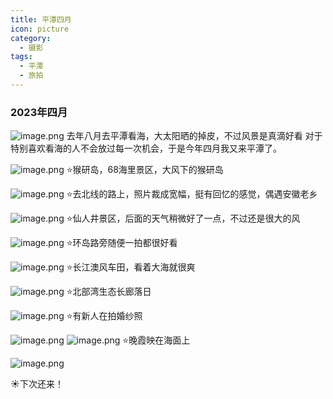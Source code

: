 ```yaml
---
title: 平潭四月
icon: picture
category:
  - 摄影
tags:
  - 平潭
  - 旅拍
---
```

### 2023年四月
![image.png](https://blog-1312634242.cos.ap-shanghai.myqcloud.com/2023/05/08/19982315297a4559bc67e8b0c6e0a979.png)
去年八月去平潭看海，大太阳晒的掉皮，不过风景是真滴好看
对于特别喜欢看海的人不会放过每一次机会，于是今年四月我又来平潭了。
<!-- more -->
![image.png](https://blog-1312634242.cos.ap-shanghai.myqcloud.com/2023/05/06/81cca10883ad49cf9ffab44f793a2c95.png)
⭐猴研岛，68海里景区，大风下的猴研岛

![image.png](https://blog-1312634242.cos.ap-shanghai.myqcloud.com/2023/05/06/9b73d0d63a874ab7a973e913d166363e.png)
⭐去北线的路上，照片裁成宽幅，挺有回忆的感觉，偶遇安徽老乡

![image.png](https://blog-1312634242.cos.ap-shanghai.myqcloud.com/2023/05/06/2da4b827e2cf40db9882d297bd55a10f.png)
⭐仙人井景区，后面的天气稍微好了一点，不过还是很大的风

![image.png](https://blog-1312634242.cos.ap-shanghai.myqcloud.com/2023/05/06/fbd172792b794bf8af6529f3235e0e1d.png)
⭐环岛路旁随便一拍都很好看

![image.png](https://blog-1312634242.cos.ap-shanghai.myqcloud.com/2023/05/06/34a8fdf60dda423eabfa6b18d7234f50.png)
⭐长江澳风车田，看着大海就很爽

![image.png](https://blog-1312634242.cos.ap-shanghai.myqcloud.com/2023/05/06/a484a8b98ffb41499634561eee84df82.png)
⭐北部湾生态长廊落日

![image.png](https://blog-1312634242.cos.ap-shanghai.myqcloud.com/2023/05/06/0dc4579c639a435f80fd674dec7bb0c1.png)
⭐有新人在拍婚纱照

![image.png](https://blog-1312634242.cos.ap-shanghai.myqcloud.com/2023/05/06/f2040152102e4b24b23aaf02a026bd3d.png)
![image.png](https://blog-1312634242.cos.ap-shanghai.myqcloud.com/2023/05/06/e00d04767ba1449ba2c52561c8804a00.png)
⭐晚霞映在海面上

![image.png](https://blog-1312634242.cos.ap-shanghai.myqcloud.com/2023/05/06/38df0b249b8b4c968a4bfcb03fd08876.png)

☀️下次还来！
